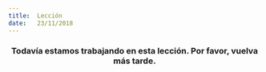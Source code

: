 ```yaml
---
title:  Lección
date:   23/11/2018
---
```


### <center>Todavía estamos trabajando en esta lección. Por favor, vuelva más tarde.</center>